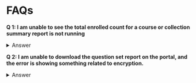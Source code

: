 # FAQs

**Q 1: I am unable to see the total enrolled count for a course or collection summary report is not running**

<details>

<summary>Answer</summary>

1. Ensure that the specified **Obsrv** Flink jobs are currently active and running smoothly.
   1. telemetry extractor&#x20;
   2. pipeline-preprocessor&#x20;
   3. ingest router

<!---->

2.  Please ensure the configurations below are correctly set in the configuration file as specified.

    * "collection\_summary\_agg\_data\_source": "audit-rollup-syncts"


3. If the data source is **audit-rollup-syncts**, then it should be available in the Druid data source. if not then,
   * Run the specified job in the desired environment by...
     * navigating to, **/Deploy/\{{env\}}/DataPipeline/DruidIngestion**
     * Select **rollup\_telemetry\_audit\_syncts** from **ingestion\_task\_names** list
     * deploy

</details>

**Q 2: I am unable to download the question set report on the portal, and the error is showing something related to encryption.**

<details>

<summary>Answer</summary>

Please ensure your security configuration aligns with the Data security policy setup detailed in release 5.3.0.

[https://lern.sunbird.org/use/release-notes/release-v-5.3.0#data-security-policy-setup](https://lern.sunbird.org/use/release-notes/release-v-5.3.0#data-security-policy-setup)

</details>

